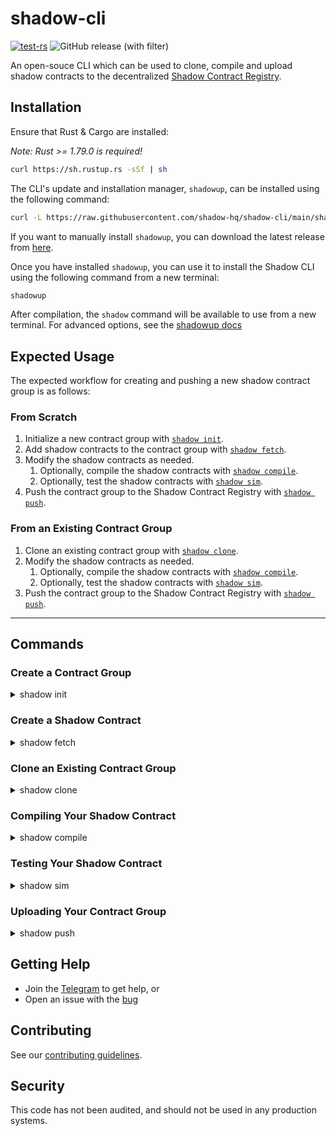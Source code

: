 # shadow-cli

[![test-rs](https://github.com/shadow-hq/shadow-cli/actions/workflows/test-rs.yml/badge.svg?branch=main)](https://github.com/shadow-hq/shadow-cli/actions/workflows/test-rs.yml)
![GitHub release (with filter)](https://img.shields.io/github/v/release/shadow-hq/shadow-cli?color=success&label=Latest%20Version)

An open-souce CLI which can be used to clone, compile and upload shadow contracts to the decentralized [Shadow Contract Registry](https://logs.xyz).

## Installation

Ensure that Rust & Cargo are installed:

_Note: Rust >= 1.79.0 is required!_

```bash
curl https://sh.rustup.rs -sSf | sh
```

The CLI's update and installation manager, `shadowup`, can be installed using the following command:

```bash
curl -L https://raw.githubusercontent.com/shadow-hq/shadow-cli/main/shadowup/install | bash
```

If you want to manually install `shadowup`, you can download the latest release from [here](./shadowup/shadowup).

Once you have installed `shadowup`, you can use it to install the Shadow CLI using the following command from a new terminal:

```bash
shadowup
```

After compilation, the `shadow` command will be available to use from a new terminal. For advanced options, see the [shadowup docs](./shadowup)

## Expected Usage

The expected workflow for creating and pushing a new shadow contract group is as follows:

### From Scratch

1. Initialize a new contract group with [`shadow init`](#create-a-contract-group).
2. Add shadow contracts to the contract group with [`shadow fetch`](#create-a-shadow-contract).
3. Modify the shadow contracts as needed.
   1. Optionally, compile the shadow contracts with [`shadow compile`](#compiling-your-shadow-contract).
   2. Optionally, test the shadow contracts with [`shadow sim`](#testing-your-shadow-contract).
4. Push the contract group to the Shadow Contract Registry with [`shadow push`](#uploading-your-contract-group).

### From an Existing Contract Group

1. Clone an existing contract group with [`shadow clone`](#clone-an-existing-contract-group).
2. Modify the shadow contracts as needed.
   1. Optionally, compile the shadow contracts with [`shadow compile`](#compiling-your-shadow-contract).
   2. Optionally, test the shadow contracts with [`shadow sim`](#testing-your-shadow-contract).
3. Push the contract group to the Shadow Contract Registry with [`shadow push`](#uploading-your-contract-group).

---

## Commands

### Create a Contract Group

<details>
<summary>shadow init</summary>
```bash
shadow init
```

This command initializes a new contract group in the current directory. The contract group will have the following structure:

```
ContractGroup_01_01_2000_01_01
├── info.json     # Contains metadata about the contract group
└── README.md     # Contains a README you can fill out with information about the contract group
```

#### Optional Flags

- `--root <path>`: The path to the directory in which to initialize the shadow contract group [default: .]
</details>

### Create a Shadow Contract

<details>
<summary>shadow fetch</summary>

```bash
shadow fetch <contract_address> --etherscan-api-key <etherscan_api_key> --rpc-url <rpc_url>
```

This command fetches a shadow contract and its original compiler settings from Etherscan, and saves it to the current directory.

#### Required Flags

- `<contract_address>`: The address of the shadow contract you wish to fetch
- `--etherscan-api-key <etherscan_api_key>`: Your Etherscan API key. Fetching may not work without this.
- `--rpc-url <rpc_url>`: Your RPC URL. Fetching may not work without this.

#### Optional Flags
- `--root <path>`: The path to the directory in which to save the shadow contract [default: .]
  - *If you wish to save the contract to a contract group, you must either be in the contract group's directory or specify the contract group's directory with the `--root` flag.*
- `--chain <chain>`: The chain on which the shadow contract is deployed
- `--chain-id <chain_id>`: The chain ID on which the shadow contract is deployed
- `--force`: Overwrite the shadow contract if it already exists
</details>

### Clone an Existing Contract Group

<details>
<summary>shadow clone</summary>

```bash
shadow clone <ipfs_cid> --etherscan-api-key <etherscan_api_key> --rpc-url <rpc_url>
```

This command clones an existing contract group from the Shadow Contract Registry and saves it to the current directory.

#### Required Flags
- `<ipfs_cid>`: The IPFS CID of the contract group you wish to clone
- `--etherscan-api-key <etherscan_api_key>`: Your Etherscan API key. Cloning may not work without this.
- `--rpc-url <rpc_url>`: Your RPC URL. Fetching may not work without this.

#### Optional Flags
- `--root <path>`: The path to the directory in which to save the shadow contract [default: .]
  - *If you wish to save the contract to a contract group, you must either be in the contract group's directory or specify the contract group's directory with the `--root` flag.*
- `--chain <chain>`: The chain on which the shadow contract is deployed
- `--chain-id <chain_id>`: The chain ID on which the shadow contract is deployed
- `--force`: Overwrite the shadow contract if it already exists
</details>

### Compiling Your Shadow Contract

<details>
<summary>shadow compile</summary>

```bash
shadow compile --rpc-url <rpc_url>
```

This command compiles the shadow contract in the current directory. The compiled contract will be saved in the `/out` directory, next to the foundry artifact.

_Note: The current working directory MUST contain the shadow contract you wish to compile. This is different from the other commands, which require the `--root` flag to specify the contract group directory._

#### Required Flags
- `--rpc-url <rpc_url>`: Your RPC URL. Compiling may not work without this.

#### Optional Flags
- `--root <path>`: The path to the directory containing the shadow contract [default: .]
</details>

### Testing Your Shadow Contract

<details>
<summary>shadow sim</summary>

```bash
shadow sim <transaction_hash> --rpc-url <rpc_url>
```

This command takes in a transaction hash and simulates the transaction using the contracts in your contract group. The simulation will output logs after the transaction has been executed.

#### Required Flags
- `<transaction_hash>`: The transaction hash of the transaction you wish to simulate
- `--rpc-url <rpc_url>`: Your RPC URL. Simulating may not work without this.

#### Optional Flags
- `--root <path>`: The path to the directory containing the shadow contract group [default: .]
</details>

### Uploading Your Contract Group

<details>
<summary>shadow push</summary>

```bash
shadow push --rpc-url <rpc_url> --pinata-api-key <pinata_api_key> --pinata-secret-api-key <pinata_secret_api_key>
```

This command uploads the contract group in the current directory to the Shadow Contract Registry. The contract group will be pinned to IPFS using Pinata. You will also be prompted to broadcast an EAS attestation on Base in order to have your group appear on https://logs.xyz.

#### Required Flags
- `--rpc-url <rpc_url>`: Your RPC URL. Pushing may not work without this.
- `--pinata-api-key <pinata_api_key>`: Your Pinata API key. Pushing may not work without this.
- `--pinata-secret-api-key <pinata_secret_api_key>`: Your Pinata secret API key. Pushing may not work without this.

#### Optional Flags
- `--root <path>`: The path to the directory containing the shadow contract group [default: .]
</details>

## Getting Help

- Join the [Telegram](https://t.me/shadow_devs) to get help, or
- Open an issue with the [bug](https://github.com/shadow-hq/shadow-reth/issues/new?assignees=&template=bug.yml)

## Contributing

See our [contributing guidelines](./CONTRIBUTING.md).

## Security

This code has not been audited, and should not be used in any production systems.
